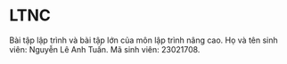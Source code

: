 # LTNC
Bài tập lập trình và bài tập lớn của môn lập trình nâng cao.
Họ và tên sinh viên: Nguyễn Lê Anh Tuấn.
Mã sinh viên: 23021708.
